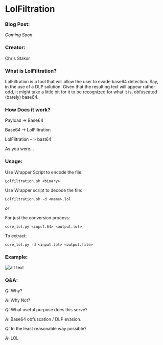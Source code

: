 # LolFiltration

### Blog Post:
_Coming Soon_

### Creator:
Chris Stakor

### What is LolFiltration?

LolFiltration is a tool that will allow the user to evade base64 detection. Say, in the use of a DLP solution. Given that the resulting text will appear rather odd, it might take a little bit for it to be recognized for what it is, obfuscated (barely) base64.

### How Does it work?
Payload -> Base64

Base64 -> LolFiltration

LolFiltration - > bast64

As you were…


### Usage:

Use Wrapper Script to encode the file:

`Lolfiltration.sh <binary>`

Use Wrapper script to decode the file:

`Lolfiltration.sh -d <name>.lol`

*or*

For just the conversion process:

`core_lol.py <input.64> <output.lol>`

To extract:

`core_lol.py -d <input.lol> <output.file>`

### Example:
![alt text](https://github.com/stakor/img/blob/master/img_examp_lolfiltration.gif "Logo Title Text 1")

### Q&A:

*Q:* Why?

*A:* Why Not?

*Q:* What useful purpose does this serve?

*A:* Base64 obfuscation / DLP evasion.

*Q:* In the least reasonable way possible?

*A:* LOL
